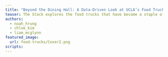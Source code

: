 ```yaml
---
title: "Beyond the Dining Hall: A Data-Driven Look at UCLA’s Food Trucks"
teaser: The Stack explores the food trucks that have become a staple of UCLA’s campus dining scene, examining their performance and sharing their perspectives.
authors:
  - noah_hrung
  - chloe_kim
  - liam_mcglynn
featured_image:
  url: food-trucks/Cover2.png
scripts:
---
```


<head>
<script>
window.location.href = "https://features.dailybruin.com/2025/stack-food-trucks/";
</script>
</head>
